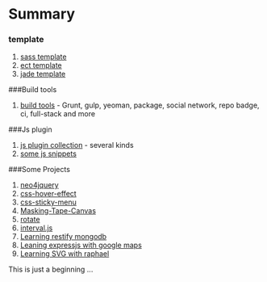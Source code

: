 Summary
===

### template

1. [sass template](https://github.com/huei90/F2E-Knowledge-Database-by-Huei/tree/master/sass-template)
2. [ect template](https://github.com/huei90/generator-ect)
3. [jade template](https://github.com/huei90/F2E-Knowledge-Database-by-Huei/tree/master/jade-template)

###Build tools

 1. [build tools](https://github.com/huei90/F2E-Knowledge-Database-by-Huei/blob/master/build-tools.md) - Grunt, gulp, yeoman, package, social network, repo badge, ci, full-stack and more

###Js plugin

 1. [js plugin collection](https://github.com/huei90/F2E-Knowledge-Database-by-Huei/blob/master/plugin-build-web.md) - several kinds
 2. [some js snippets](https://github.com/huei90/F2E-Knowledge-Database-by-Huei/tree/master/js-example)

###Some Projects

 1. [neo4jquery](https://github.com/huei90/F2E-Knowledge-Database-by-Huei/tree/master/some-example/neo4jquery)
 2. [css-hover-effect](https://github.com/huei90/F2E-Knowledge-Database-by-Huei/tree/master/some-example/css-hover-effect)
 3. [css-sticky-menu](https://github.com/huei90/F2E-Knowledge-Database-by-Huei/tree/master/some-example/css-sticky-menu)
 4. [Masking-Tape-Canvas](https://github.com/huei90/F2E-Knowledge-Database-by-Huei/tree/master/some-example/Masking-Tape-Canvas)
 5. [rotate](https://github.com/huei90/F2E-Knowledge-Database-by-Huei/tree/master/some-example/rotate)
 6. [interval.js](https://github.com/huei90/F2E-Knowledge-Database-by-Huei/tree/master/some-example/interval.js)
 7. [Learning restify mongodb](https://github.com/huei90/F2E-Knowledge-Database-by-Huei/tree/master/node-restify-mongodb)
 8. [Leaning expressjs with google maps](https://github.com/huei90/F2E-Knowledge-Database-by-Huei/tree/master/google-maps-v3)
 9. [Learning SVG with raphael](https://github.com/huei90/F2E-Knowledge-Database-by-Huei/tree/master/svg-example)

This is just a beginning ...